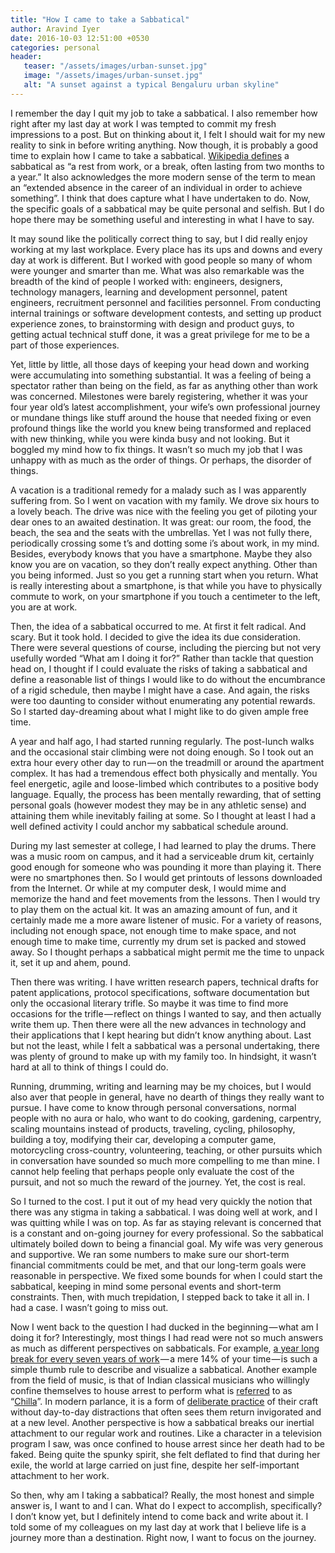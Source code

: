 ```yaml
---
title: "How I came to take a Sabbatical"
author: Aravind Iyer
date: 2016-10-03 12:51:00 +0530
categories: personal
header:
   teaser: "/assets/images/urban-sunset.jpg"
   image: "/assets/images/urban-sunset.jpg"
   alt: "A sunset against a typical Bengaluru urban skyline" 
---
```


I remember the day I quit my job to take a sabbatical. I also remember how right after my last day at work I was tempted to commit my fresh impressions to a post. But on thinking about it, I felt I should wait for my new reality to sink in before writing anything. Now though, it is probably a good time to explain how I came to take a sabbatical. [Wikipedia defines](http://en.wikipedia.org/wiki/Sabbatical) a sabbatical as “a rest from work, or a break, often lasting from two months to a year.” It also acknowledges the more modern sense of the term to mean an “extended absence in the career of an individual in order to achieve something”. I think that does capture what I have undertaken to do. Now, the specific goals of a sabbatical may be quite personal and selfish. But I do hope there may be something useful and interesting in what I have to say.

It may sound like the politically correct thing to say, but I did really enjoy working at my last workplace. Every place has its ups and downs and every day at work is different. But I worked with good people so many of whom were younger and smarter than me. What was also remarkable was the breadth of the kind of people I worked with: engineers, designers, technology managers, learning and development personnel, patent engineers, recruitment personnel and facilities personnel. From conducting internal trainings or software development contests, and setting up product experience zones, to brainstorming with design and product guys, to getting actual technical stuff done, it was a great privilege for me to be a part of those experiences.

Yet, little by little, all those days of keeping your head down and working were accumulating into something substantial. It was a feeling of being a spectator rather than being on the field, as far as anything other than work was concerned. Milestones were barely registering, whether it was your four year old’s latest accomplishment, your wife’s own professional journey or mundane things like stuff around the house that needed fixing or even profound things like the world you knew being transformed and replaced with new thinking, while you were kinda busy and not looking. But it boggled my mind how to fix things. It wasn’t so much my job that I was unhappy with as much as the order of things. Or perhaps, the disorder of things.

A vacation is a traditional remedy for a malady such as I was apparently suffering from. So I went on vacation with my family. We drove six hours to a lovely beach. The drive was nice with the feeling you get of piloting your dear ones to an awaited destination. It was great: our room, the food, the beach, the sea and the seats with the umbrellas. Yet I was not fully there, periodically crossing some t’s and dotting some i’s about work, in my mind. Besides, everybody knows that you have a smartphone. Maybe they also know you are on vacation, so they don’t really expect anything. Other than you being informed. Just so you get a running start when you return. What is really interesting about a smartphone, is that while you have to physically commute to work, on your smartphone if you touch a centimeter to the left, you are at work.

Then, the idea of a sabbatical occurred to me. At first it felt radical. And scary. But it took hold. I decided to give the idea its due consideration. There were several questions of course, including the piercing but not very usefully worded “What am I doing it for?” Rather than tackle that question head on, I thought if I could evaluate the risks of taking a sabbatical and define a reasonable list of things I would like to do without the encumbrance of a rigid schedule, then maybe I might have a case. And again, the risks were too daunting to consider without enumerating any potential rewards. So I started day-dreaming about what I might like to do given ample free time.

A year and half ago, I had started running regularly. The post-lunch walks and the occasional stair climbing were not doing enough. So I took out an extra hour every other day to run — on the treadmill or around the apartment complex. It has had a tremendous effect both physically and mentally. You feel energetic, agile and loose-limbed which contributes to a positive body language. Equally, the process has been mentally rewarding, that of setting personal goals (however modest they may be in any athletic sense) and attaining them while inevitably failing at some. So I thought at least I had a well defined activity I could anchor my sabbatical schedule around.

During my last semester at college, I had learned to play the drums. There was a music room on campus, and it had a serviceable drum kit, certainly good enough for someone who was pounding it more than playing it. There were no smartphones then. So I would get printouts of lessons downloaded from the Internet. Or while at my computer desk, I would mime and memorize the hand and feet movements from the lessons. Then I would try to play them on the actual kit. It was an amazing amount of fun, and it certainly made me a more aware listener of music. For a variety of reasons, including not enough space, not enough time to make space, and not enough time to make time, currently my drum set is packed and stowed away. So I thought perhaps a sabbatical might permit me the time to unpack it, set it up and ahem, pound.

Then there was writing. I have written research papers, technical drafts for patent applications, protocol specifications, software documentation but only the occasional literary trifle. So maybe it was time to find more occasions for the trifle — reflect on things I wanted to say, and then actually write them up. Then there were all the new advances in technology and their applications that I kept hearing but didn’t know anything about. Last but not the least, while I felt a sabbatical was a personal undertaking, there was plenty of ground to make up with my family too. In hindsight, it wasn’t hard at all to think of things I could do.

Running, drumming, writing and learning may be my choices, but I would also aver that people in general, have no dearth of things they really want to pursue. I have come to know through personal conversations, normal people with no aura or halo, who want to do cooking, gardening, carpentry, scaling mountains instead of products, traveling, cycling, philosophy, building a toy, modifying their car, developing a computer game, motorcycling cross-country, volunteering, teaching, or other pursuits which in conversation have sounded so much more compelling to me than mine. I cannot help feeling that perhaps people only evaluate the cost of the pursuit, and not so much the reward of the journey. Yet, the cost is real.

So I turned to the cost. I put it out of my head very quickly the notion that there was any stigma in taking a sabbatical. I was doing well at work, and I was quitting while I was on top. As far as staying relevant is concerned that is a constant and on-going journey for every professional. So the sabbatical ultimately boiled down to being a financial goal. My wife was very generous and supportive. We ran some numbers to make sure our short-term financial commitments could be met, and that our long-term goals were reasonable in perspective. We fixed some bounds for when I could start the sabbatical, keeping in mind some personal events and short-term constraints. Then, with much trepidation, I stepped back to take it all in. I had a case. I wasn’t going to miss out.

Now I went back to the question I had ducked in the beginning — what am I doing it for? Interestingly, most things I had read were not so much answers as much as different perspectives on sabbaticals. For example, [a year long break for every seven years of work](http://www.ted.com/talks/stefan_sagmeister_the_power_of_time_off) — a mere 14% of your time — is such a simple thumb rule to describe and visualize a sabbatical. Another example from the field of music, is that of Indian classical musicians who willingly confine themselves to house arrest to perform what is [referred](http://en.wikipedia.org/wiki/Chilla_katna) to as “[Chilla](http://en.wikipedia.org/wiki/Chilla_%28retreat%29)”. In modern parlance, it is a form of [deliberate practice](http://blogs.scientificamerican.com/beautiful-minds/creativity-is-much-more-than-10-000-hours-of-deliberate-practice/) of their craft without day-to-day distractions that often sees them return invigorated and at a new level. Another perspective is how a sabbatical breaks our inertial attachment to our regular work and routines. Like a character in a television program I saw, was once confined to house arrest since her death had to be faked. Being quite the spunky spirit, she felt deflated to find that during her exile, the world at large carried on just fine, despite her self-important attachment to her work.

So then, why am I taking a sabbatical? Really, the most honest and simple answer is, I want to and I can. What do I expect to accomplish, specifically? I don’t know yet, but I definitely intend to come back and write about it. I told some of my colleagues on my last day at work that I believe life is a journey more than a destination. Right now, I want to focus on the journey.
